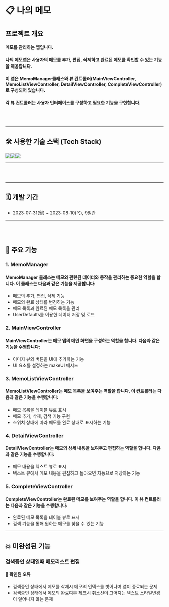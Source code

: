 # 📋 나의 메모


## 프로젝트 개요

#### 메모를 관리하는 앱입니다.
#### 나의 메모앱은 사용자의 메모를 추가, 편집, 삭제하고 완료된 메모를 확인할 수 있는 기능을 제공합니다.
#### 이 앱은 MemoManager클래스와 뷰 컨트롤러(MainViewController, MemoListViewController, DetailViewController, CompleteViewController)로 구성되어 있습니다.
#### 각 뷰 컨트롤러는 사용자 인터페이스를 구성하고 필요한 기능을 구현합니다.


<br><br>
- - -
## 🛠️ 사용한 기술 스택 (Tech Stack)
<img src="https://img.shields.io/badge/Swift-F05138?style=for-the-badge&logo=Swift&logoColor=white"><img src="https://img.shields.io/badge/GitHub-181717?style=for-the-badge&logo=github&logoColor=white"><img src="https://img.shields.io/badge/Slack-4A154B?style=for-the-badge&logo=slack&logoColor=white">
- - -

<br><br>
- - -
## 🗓️ 개발 기간
* 2023-07-31(월) ~ 2023-08-10(목), 9일간
- - -
<br><br>

## 📌 주요 기능

### 1. MemoManager

#### MemoManager 클래스는 메모와 관련된 데이터와 동작을 관리하는 중요한 역할을 합니다. 이 클래스는 다음과 같은 기능을 제공합니다:

- 메모의 추가, 편집, 삭제 기능
- 메모의 완료 상태를 변경하는 기능
- 메모 목록과 완료된 메모 목록을 관리
- UserDefaults를 이용한 데이터 저장 및 로드

### 2. MainViewController

#### MainViewController는 메모 앱의 메인 화면을 구성하는 역할을 합니다. 다음과 같은 기능을 수행합니다:

- 이미지 뷰와 버튼을 UI에 추가하는 기능
- UI 요소를 설정하는 makeUI 메서드

### 3. MemoListViewController

#### MemoListViewController는 메모 목록을 보여주는 역할을 합니다. 이 컨트롤러는 다음과 같은 기능을 수행합니다:

- 메모 목록을 테이블 뷰로 표시
- 메모 추가, 삭제, 검색 기능 구현
- 스위치 상태에 따라 메모를 완료 상태로 표시하는 기능

### 4. DetailViewController

#### DetailViewController는 메모의 상세 내용을 보여주고 편집하는 역할을 합니다. 다음과 같은 기능을 수행합니다:

- 메모 내용을 텍스트 뷰로 표시
- 텍스트 뷰에서 메모 내용을 편집하고 돌아오면 자동으로 저장하는 기능

### 5. CompleteViewController

#### CompleteViewController는 완료된 메모를 보여주는 역할을 합니다. 이 뷰 컨트롤러는 다음과 같은 기능을 수행합니다:

- 완료된 메모 목록을 테이블 뷰로 표시
- 검색 기능을 통해 원하는 메모를 찾을 수 있는 기능


- - -

## 💥 미완성된 기능

### 검색중인 상태일때 메모리스트 편집
#### 🚨 확인된 오류

- 검색중인 상태에서 메모를 삭제시 메모의 인덱스를 벗어나며 앱이 종료되는 문제
- 검색중인 상태에서 메모의 완료여부 체크시 취소선이 그어지는 텍스트 스타일변경이 일어나지 않는 문제

